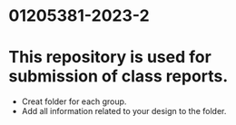 # 01205381-2023-2
# This repository is used for submission of class reports.
- Creat folder for each group.
- Add all information related to your design to the folder.
